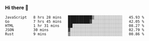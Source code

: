 ### Hi there 👋

<!--
**KLXLjun/KLXLjun** is a ✨ _special_ ✨ repository because its `README.md` (this file) appears on your GitHub profile.

Here are some ideas to get you started:

- 🔭 I’m currently working on ...
- 🌱 I’m currently learning ...
- 👯 I’m looking to collaborate on ...
- 🤔 I’m looking for help with ...
- 💬 Ask me about ...
- 📫 How to reach me: ...
- 😄 Pronouns: ...
- ⚡ Fun fact: ...
-->

<!--START_SECTION:waka-->
```text
JavaScript   8 hrs 28 mins   ███████████▒░░░░░░░░░░░░░   45.93 % 
Go           7 hrs 45 mins   ██████████▓░░░░░░░░░░░░░░   42.05 % 
HTML         1 hr 31 mins    ██░░░░░░░░░░░░░░░░░░░░░░░   08.27 % 
JSON         30 mins         ▓░░░░░░░░░░░░░░░░░░░░░░░░   02.79 % 
Rust         9 mins          ▒░░░░░░░░░░░░░░░░░░░░░░░░   00.86 % 
```
<!--END_SECTION:waka-->
